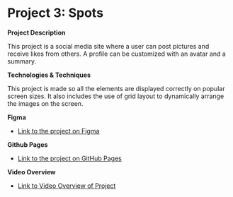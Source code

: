 # Project 3: Spots

  
**Project Description**

This project is a social media site where a user can post pictures and receive likes from others. A profile can be customized with an avatar and a summary. 


**Technologies & Techniques**

This project is made so all the elements are displayed correctly on popular screen sizes. It also includes the use of grid layout to dynamically arrange the images on the screen. 
  
**Figma**  
  
* [Link to the project on Figma](https://www.figma.com/file/BBNm2bC3lj8QQMHlnqRsga/Sprint-3-Project-%E2%80%94-Spots?type=design&node-id=2%3A60&mode=design&t=afgNFybdorZO6cQo-1)
  
**Github Pages**  

* [Link to the project on GitHub Pages](https://amberferger.github.io/se_project_spots/)

**Video Overview**

* [Link to Video Overview of Project](https://drive.google.com/file/d/1BeBgXcJ67gcYCCv51p85DDcS7K56Zmpg/view?usp=sharing)

